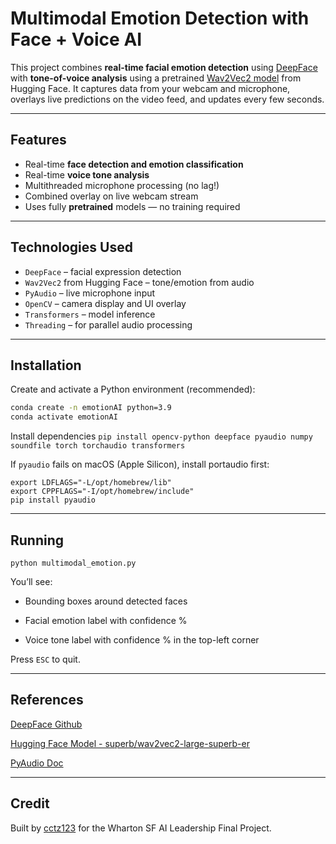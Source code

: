 # Multimodal Emotion Detection with Face + Voice AI

This project combines **real-time facial emotion detection** using [DeepFace](https://github.com/serengil/deepface) with **tone-of-voice analysis** using a pretrained [Wav2Vec2 model](https://huggingface.co/superb/wav2vec2-large-superb-er) from Hugging Face. It captures data from your webcam and microphone, overlays live predictions on the video feed, and updates every few seconds.

---

## Features

- Real-time **face detection and emotion classification**
- Real-time **voice tone analysis**
- Multithreaded microphone processing (no lag!)
- Combined overlay on live webcam stream
- Uses fully **pretrained** models — no training required

---

## Technologies Used

- `DeepFace` – facial expression detection
- `Wav2Vec2` from Hugging Face – tone/emotion from audio
- `PyAudio` – live microphone input
- `OpenCV` – camera display and UI overlay
- `Transformers` – model inference
- `Threading` – for parallel audio processing

---

## Installation

Create and activate a Python environment (recommended):

```bash
conda create -n emotionAI python=3.9
conda activate emotionAI
```

Install dependencies
```pip install opencv-python deepface pyaudio numpy soundfile torch torchaudio transformers```

If `pyaudio` fails on macOS (Apple Silicon), install portaudio first:

```brew install portaudio
export LDFLAGS="-L/opt/homebrew/lib"
export CPPFLAGS="-I/opt/homebrew/include"
pip install pyaudio
```

---
## Running
```python multimodal_emotion.py```

You’ll see:

- Bounding boxes around detected faces

- Facial emotion label with confidence %

- Voice tone label with confidence % in the top-left corner

Press `ESC` to quit.

---
## References
[DeepFace Github](https://github.com/serengil/deepface)

[Hugging Face Model - superb/wav2vec2-large-superb-er](https://huggingface.co/superb/wav2vec2-large-superb-er)

[PyAudio Doc](https://people.csail.mit.edu/hubert/pyaudio/)

---
## Credit

Built by [cctz123](https://github.com/cctz123) for the Wharton SF AI Leadership Final Project.





